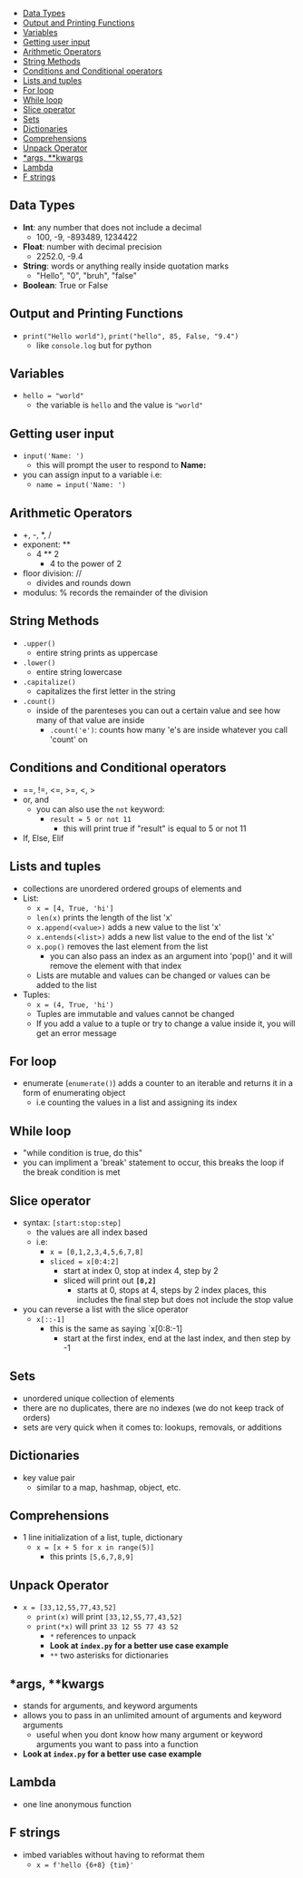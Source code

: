 
<!-- @import "[TOC]" {cmd="toc" depthFrom=1 depthTo=6 orderedList=false} -->

<!-- code_chunk_output -->

- [Data Types](#data-types)
- [Output and Printing Functions](#output-and-printing-functions)
- [Variables](#variables)
- [Getting user input](#getting-user-input)
- [Arithmetic Operators](#arithmetic-operators)
- [String Methods](#string-methods)
- [Conditions and Conditional operators](#conditions-and-conditional-operators)
- [Lists and tuples](#lists-and-tuples)
- [For loop](#for-loop)
- [While loop](#while-loop)
- [Slice operator](#slice-operator)
- [Sets](#sets)
- [Dictionaries](#dictionaries)
- [Comprehensions](#comprehensions)
- [Unpack Operator](#unpack-operator)
- [*args, **kwargs](#args-kwargs)
- [Lambda](#lambda)
- [F strings](#f-strings)

<!-- /code_chunk_output -->


## Data Types
- <b>Int</b>: any number that does not include a decimal
    - 100, -9, -893489, 1234422
- <b>Float</b>: number with decimal precision
    - 2252.0, -9.4
- <b>String</b>: words or anything really inside quotation marks
    - "Hello", "0", "bruh", "false"
- <b>Boolean</b>: True or False

## Output and Printing Functions
- `print("Hello world")`, `print("hello", 85, False, "9.4")`
    - like `console.log` but for python

## Variables
- `hello = "world"`
    - the variable is `hello` and the value is `"world"`

## Getting user input
- `input('Name: ')`
    - this will prompt the user to respond to <b>Name:</b>
- you can assign input to a variable i.e:
    - `name = input('Name: ')`

## Arithmetic Operators
- +, -, *, /
- exponent: ** 
    - 4 ** 2
        - 4 to the power of 2
- floor division: //
    - divides and rounds down
- modulus: %
    records the remainder of the division

## String Methods
- `.upper()`
     - entire string prints as uppercase
- `.lower()`
    - entire string lowercase
- `.capitalize()`
    - capitalizes the first letter in the string
- `.count()`
    - inside of the parenteses you can out a certain value and see how many of that value are inside
        - `.count('e')`: counts how many 'e's are inside whatever you call 'count' on

## Conditions and Conditional operators
- ==, !=, <=, >=, <, >
- or, and
    - you can also use the `not` keyword:
        - `result = 5 or not 11`
            - this will print true if "result" is equal to 5 or not 11
- If, Else, Elif

## Lists and tuples
- collections are unordered ordered groups of elements and
- List:
    - `x = [4, True, 'hi']`
    - `len(x)` prints the length of the list 'x'
    - `x.append(<value>)` adds a new value to the list 'x'
    - `x.entends(<list>)` adds a new list value to the end of the list 'x'
    - `x.pop()` removes the last element from the list
        - you can also pass an index as an argument into 'pop()' and it will remove the element with that index
    - Lists are mutable and values can be changed or values can be added to the list
- Tuples:
    - `x = (4, True, 'hi')`
    - Tuples are immutable and values cannot be changed
    - If you add a value to a tuple or try to change a value inside it, you will get an error message

## For loop
- enumerate (`enumerate()`) adds a counter to an iterable and returns it in a form of enumerating object
    - i.e counting the values in a list and assigning its index

## While loop
- "while condition is true, do this" 
- you can impliment a 'break' statement to occur, this breaks the loop if the break condition is met

## Slice operator
- syntax: `[start:stop:step]`
    - the values are all index based
    - i.e:
        - `x = [0,1,2,3,4,5,6,7,8]`
        - `sliced = x[0:4:2]`
            - start at index 0, stop at index 4, step by 2
            - sliced will print out <b>`[0,2]`</b>
                - starts at 0, stops at 4, steps by 2 index places, this includes the final step but does not include the stop value
- you can reverse a list with the slice operator
    - `x[::-1]` 
        - this is the same as saying `x[0:8:-1]
            - start at the first index, end at the last index, and then step by -1
            
## Sets
- unordered unique collection of elements
- there are no duplicates, there are no indexes (we do not keep track of orders)
- sets are very quick when it comes to: lookups, removals, or additions

## Dictionaries
- key value pair
    - similar to a map, hashmap, object, etc.

## Comprehensions
- 1 line initialization of a list, tuple, dictionary
    - `x = [x + 5 for x in range(5)]`
        - this prints `[5,6,7,8,9]`

## Unpack Operator
-  `x = [33,12,55,77,43,52]`
    - `print(x)` will print `[33,12,55,77,43,52]`
    - `print(*x)` will print `33 12 55 77 43 52`
        - `*` references to unpack
        - <b>Look at `index.py` for a better use case example</b>
        - `**` two asterisks for dictionaries

## *args, **kwargs
- stands for arguments, and keyword arguments
- allows you to pass in an unlimited amount of arguments and keyword arguments
    - useful when you dont know how many argument or keyword arguments you want to pass into a function
- <b>Look at `index.py` for a better use case example</b>

## Lambda
- one line anonymous function

## F strings
- imbed variables without having to reformat them
    - `x = f'hello {6+8} {tim}'`